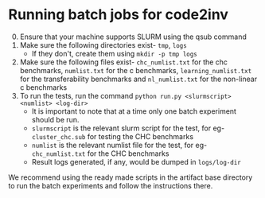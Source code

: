 # Running batch jobs for code2inv
0. Ensure that your machine supports SLURM using the qsub command
1. Make sure the following directories exist- `tmp`, `logs`
    * If they don't, create them using `mkdir -p tmp logs`
2. Make sure the following files exist- `chc_numlist.txt` for the chc benchmarks, `numlist.txt` for the c benchmarks, `learning_numlist.txt` for the transferability benchmarks and `nl_numlist.txt` for the non-linear c benchmarks
3. To run the tests, run the command `python run.py <slurmscript> <numlist> <log-dir>`
    * It is important to note that at a time only one batch experiment should be run.
    * `slurmscript` is the relevant slurm script for the test, for eg- `cluster_chc.sub` for testing the CHC benchmarks
    * `numlist` is the relevant numlist file for the test, for eg- `chc_numlist.txt` for the CHC benchmarks
    * Result logs generated, if any, would be dumped in `logs/log-dir`

We recommend using the ready made scripts in the artifact base directory to run the batch experiments and follow the instructions there.
